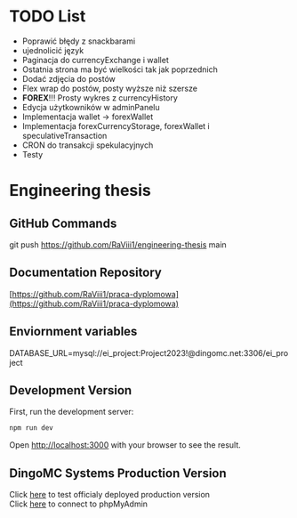 # TODO List

- Poprawić błędy z snackbarami
- ujednolicić język
- Paginacja do currencyExchange i wallet
- Ostatnia strona ma być wielkości tak jak poprzednich
- Dodać zdjęcia do postów
- Flex wrap do postów, posty wyższe niż szersze
- **FOREX**!!! Prosty wykres z currencyHistory
- Edycja użytkowników w adminPanelu
- Implementacja wallet -> forexWallet
- Implementacja forexCurrencyStorage, forexWallet i speculativeTransaction
- CRON do transakcji spekulacyjnych
- Testy

# Engineering thesis

## GitHub Commands

git push https://github.com/RaViii1/engineering-thesis main

## Documentation Repository

[https://github.com/RaViii1/praca-dyplomowa](https://github.com/RaViii1/praca-dyplomowa)

## Enviornment variables

DATABASE_URL=mysql://ei_project:Project2023!@dingomc.net:3306/ei_project

## Development Version

First, run the development server:

```bash
npm run dev
```

Open [http://localhost:3000](http://localhost:3000) with your browser to see the result.

## DingoMC Systems Production Version

Click [here](http://dingomc.net:3001) to test officialy deployed production version  
Click [here](http://dingomc.net:3002) to connect to phpMyAdmin
